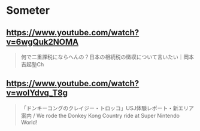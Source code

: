 # Someter

## https://www.youtube.com/watch?v=6wgQuk2NOMA

> 何で二重課税にならへんの？日本の相続税の徴収について言いたい｜岡本吉起塾Ch 

## https://www.youtube.com/watch?v=wolYdvq_T8g

> 「ドンキーコングのクレイジー・トロッコ」USJ体験レポート・新エリア案内 / We rode the Donkey Kong Country ride at Super Nintendo World! 
